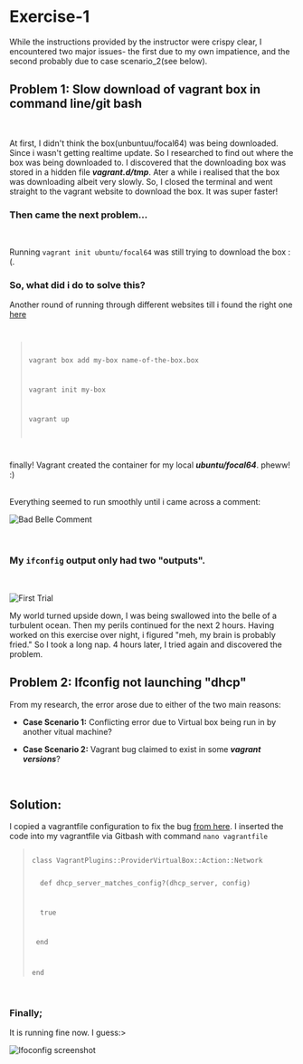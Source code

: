 # Exercise-1
While the instructions provided by the instructor were crispy clear, I encountered two major issues- the first due to my own impatience, and the second probably due to case scenario_2(see below).<br>

## Problem 1: Slow download of vagrant box in command line/git bash
<br>

At first, I didn't think the box(unbuntuu/focal64) was being downloaded. Since i wasn't getting realtime update. So I researched to find out where the box was being downloaded to. I discovered that the downloading box was stored in a hidden file ***vagrant.d/tmp***. Ater a while i realised that the box was downloading albeit very slowly. So, I closed the terminal and went straight to the vagrant website to download the box. It was super faster! 

### Then came the next problem...
<br>

Running <code>vagrant init ubuntu/focal64</code> was still trying to download the box :(.

### So, what did i do to solve this? 
Another round of running through different websites till i found the right one [here](https://stackoverflow.com/questions/22065698/how-to-add-a-downloaded-box-file-to-vagrant)
<br>
<code>
>vagrant box add my-box name-of-the-box.box
>
>vagrant init my-box
>
>vagrant up
</code>

finally! Vagrant created the container for my local ***ubuntu/focal64***. pheww! :)

<br>
Everything seemed to run smoothly until i came across a comment: 
<br>

![Bad Belle Comment](/altschool-cloud-exercises/Linux/Exercise-1/badbelle.jpeg "Life saver")


<br>

### My <code>ifconfig</code> output only had two "outputs".
<br>

![First Trial](/altschool-cloud-exercises/Linux/Exercise-1/firsttrial.jpeg "No dhcp")
<br>

My world turned upside down, I was being swallowed into the belle of a turbulent ocean. Then my perils continued for the next 2 hours. Having worked on this exercise over night, i figured "meh, my brain is probably fried." So I took a long nap. 4 hours later, I tried again and discovered the problem. 

## Problem 2: Ifconfig not launching "dhcp"
From my research, the error arose due to either of the two main reasons: 

* **Case Scenario 1:** Conflicting error due to Virtual box being run in by another vitual machine?

* **Case Scenario 2:** Vagrant bug claimed to exist in some ***vagrant versions***? 

<br>

## Solution: 
I copied a vagrantfile configuration to fix the bug [from here](https://github.com/hashicorp/vagrant/issues/8878#issuecomment-345112810). I inserted the code into my vagrantfile via Gitbash with command <code>nano vagrantfile</code>
<br>

><code>
>class VagrantPlugins::ProviderVirtualBox::Action::Network
>
>&nbsp;&nbsp;def dhcp_server_matches_config?(dhcp_server, config)
>
> &nbsp;&nbsp;true
>
> &nbsp;end
>
>end
></code>

<br>

### Finally; 
It is running fine now. I guess:>

![Ifoconfig screenshot](/altschool-cloud-exercises/Linux/Exercise-1/ifconfig.jpeg "ifconfig screenshot")